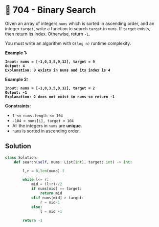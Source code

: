 # 🐬 704 - Binary Search

Given an array of integers `nums` which is sorted in ascending order, and an integer `target`, write a function to search `target` in `nums`. If `target` exists, then return its index. Otherwise, return `-1`.

You must write an algorithm with `O(log n)` runtime complexity.

&#x20;

**Example 1:**

<pre><code><strong>Input: nums = [-1,0,3,5,9,12], target = 9
</strong><strong>Output: 4
</strong><strong>Explanation: 9 exists in nums and its index is 4
</strong></code></pre>

**Example 2:**

<pre><code><strong>Input: nums = [-1,0,3,5,9,12], target = 2
</strong><strong>Output: -1
</strong><strong>Explanation: 2 does not exist in nums so return -1
</strong></code></pre>

&#x20;

**Constraints:**

* `1 <= nums.length <= 104`
* `-104 < nums[i], target < 104`
* All the integers in `nums` are **unique**.
* `nums` is sorted in ascending order.

## Solution

```python
class Solution:
    def search(self, nums: List[int], target: int) -> int:

        l,r = 0,len(nums)-1

        while l<= r:
            mid = (l+r)//2
            if nums[mid] == target:
                return mid
            elif nums[mid] > target:
                r = mid-1
            else:
                l = mid +1
            
        return -1
```
